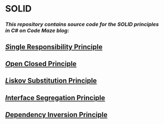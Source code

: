 # SOLID
### _This repository contains source code for the SOLID principles in C# on Code Maze blog:_

## [***S***ingle Responsibility Principle](https://code-maze.com/single-responsibility-principle)

## [***O***pen Closed Principle](https://code-maze.com/open-closed-principle)

## [***L***iskov Substitution Principle](https://code-maze.com/liskov-substitution-principle)

## [***I***nterface Segregation Principle](https://code-maze.com/interface-segregation-principle)

## [***D***ependency Inversion Principle](https://code-maze.com/dependency-inversion-principle)